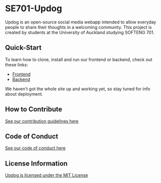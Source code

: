 # SE701-Updog
Updog is an open-source social media webapp intended to allow everyday people to share their thoughts in a welcoming community. This project is created by students at the University of Auckland studying SOFTENG 701.

## Quick-Start
To learn how to clone, install and run our frontend or backend, check out these links:
- [Frontend](frontend/README.md)
- [Backend](backend/README.md)

We haven't got the whole site up and working yet, so stay tuned for info about deployment.

## How to Contribute
[See our contribution guidelines here](CONTRIBUTING.md)

## Code of Conduct
[See our code of conduct here](CODE_OF_CONDUCT.md)

## License Information
[Updog is licensed under the MIT License](LICENSE)